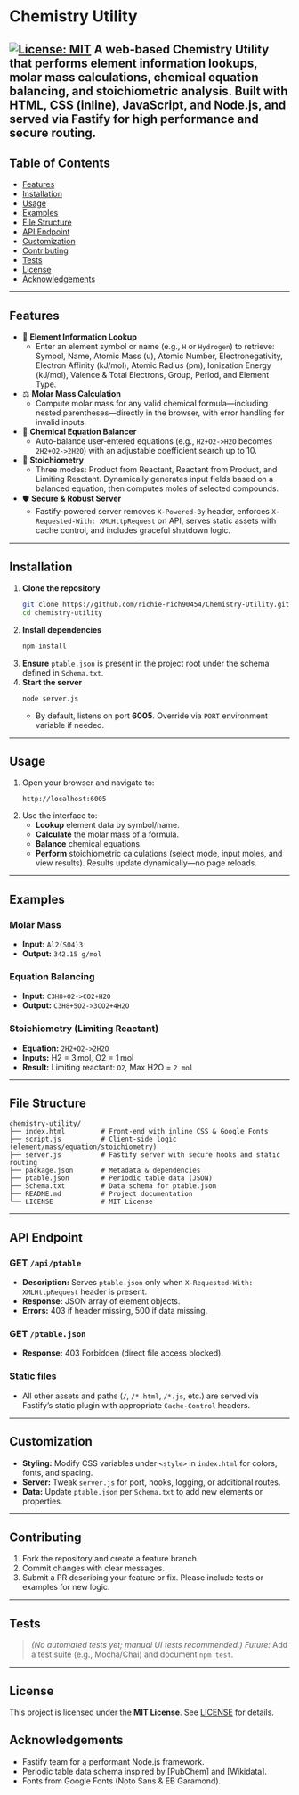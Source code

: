 # Chemistry Utility
[![License: MIT](https://img.shields.io/badge/License-MIT-blue.svg)](LICENSE)
A web‑based **Chemistry Utility** that performs element information lookups, molar mass calculations, chemical equation balancing, and stoichiometric analysis. Built with **HTML**, **CSS** (inline), **JavaScript**, and **Node.js**, and served via **Fastify** for high performance and secure routing.
---
## Table of Contents
* [Features](#features)
* [Installation](#installation)
* [Usage](#usage)
* [Examples](#examples)
* [File Structure](#file-structure)
* [API Endpoint](#api-endpoint)
* [Customization](#customization)
* [Contributing](#contributing)
* [Tests](#tests)
* [License](#license)
* [Acknowledgements](#acknowledgements)
---
## Features
* 🔎 **Element Information Lookup**
  * Enter an element symbol or name (e.g., `H` or `Hydrogen`) to retrieve: Symbol, Name, Atomic Mass (u), Atomic Number, Electronegativity, Electron Affinity (kJ/mol), Atomic Radius (pm), Ionization Energy (kJ/mol), Valence & Total Electrons, Group, Period, and Element Type.
* ⚖️ **Molar Mass Calculation**
  * Compute molar mass for any valid chemical formula—including nested parentheses—directly in the browser, with error handling for invalid inputs.
* 🔢 **Chemical Equation Balancer**
  * Auto-balance user‑entered equations (e.g., `H2+O2->H2O` becomes `2H2+O2->2H2O`) with an adjustable coefficient search up to 10.
* 🧪 **Stoichiometry**
  * Three modes: Product from Reactant, Reactant from Product, and Limiting Reactant. Dynamically generates input fields based on a balanced equation, then computes moles of selected compounds.
* 🛡️ **Secure & Robust Server**
  * Fastify-powered server removes `X-Powered-By` header, enforces `X-Requested-With: XMLHttpRequest` on API, serves static assets with cache control, and includes graceful shutdown logic.
---
## Installation
1. **Clone the repository**
   ```bash
   git clone https://github.com/richie-rich90454/Chemistry-Utility.git
   cd chemistry-utility
   ```
2. **Install dependencies**
   ```bash
   npm install
   ```
3. **Ensure** `ptable.json` is present in the project root under the schema defined in `Schema.txt`.
4. **Start the server**
   ```bash
   node server.js
   ```
   * By default, listens on port **6005**. Override via `PORT` environment variable if needed.
---
## Usage
1. Open your browser and navigate to:
   ```
   http://localhost:6005
   ```
2. Use the interface to:
   * **Lookup** element data by symbol/name.
   * **Calculate** the molar mass of a formula.
   * **Balance** chemical equations.
   * **Perform** stoichiometric calculations (select mode, input moles, and view results).
Results update dynamically—no page reloads.
---
## Examples
### Molar Mass
* **Input:** `Al2(SO4)3`
* **Output:** `342.15 g/mol`
### Equation Balancing
* **Input:** `C3H8+O2->CO2+H2O`
* **Output:** `C3H8+5O2->3CO2+4H2O`
### Stoichiometry (Limiting Reactant)
* **Equation:** `2H2+O2->2H2O`
* **Inputs:** H2 = 3 mol, O2 = 1 mol
* **Result:** Limiting reactant: `O2`, Max H2O = `2 mol`
---
## File Structure
```
chemistry-utility/
├── index.html         # Front-end with inline CSS & Google Fonts
├── script.js          # Client-side logic (element/mass/equation/stoichiometry)
├── server.js          # Fastify server with secure hooks and static routing
├── package.json       # Metadata & dependencies
├── ptable.json        # Periodic table data (JSON)
├── Schema.txt         # Data schema for ptable.json
├── README.md          # Project documentation
└── LICENSE            # MIT License
```
---
## API Endpoint
### GET `/api/ptable`
* **Description:** Serves `ptable.json` only when `X-Requested-With: XMLHttpRequest` header is present.
* **Response:** JSON array of element objects.
* **Errors:** 403 if header missing, 500 if data missing.
### GET `/ptable.json`
* **Response:** 403 Forbidden (direct file access blocked).
### Static files
* All other assets and paths (`/`, `/*.html`, `/*.js`, etc.) are served via Fastify’s static plugin with appropriate `Cache-Control` headers.
---
## Customization
* **Styling:** Modify CSS variables under `<style>` in `index.html` for colors, fonts, and spacing.
* **Server:** Tweak `server.js` for port, hooks, logging, or additional routes.
* **Data:** Update `ptable.json` per `Schema.txt` to add new elements or properties.
---
## Contributing
1. Fork the repository and create a feature branch.
2. Commit changes with clear messages.
3. Submit a PR describing your feature or fix.
Please include tests or examples for new logic.
---
## Tests
> *(No automated tests yet; manual UI tests recommended.)*
> *Future:* Add a test suite (e.g., Mocha/Chai) and document `npm test`.
---
## License
This project is licensed under the **MIT License**.
See [LICENSE](LICENSE) for details.
## Acknowledgements
* Fastify team for a performant Node.js framework.
* Periodic table data schema inspired by \[PubChem] and \[Wikidata].
* Fonts from Google Fonts (Noto Sans & EB Garamond).